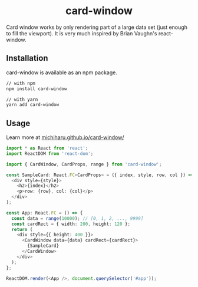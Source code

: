 <h1 align="center">card-window</h1>

Card window works by only rendering part of a large data set (just enough to fill the viewport).
It is very much inspired by Brian Vaughn's react-window.

## Installation

card-window is available as an npm package.

```bash
// with npm
npm install card-window

// with yarn
yarn add card-window
```

## Usage

Learn more at [michiharu.github.io/card-window/](https://michiharu.github.io/card-window/?path=/docs/introduction--page)

```typescript
import * as React from 'react';
import ReactDOM from 'react-dom';

import { CardWindow, CardProps, range } from 'card-window';

const SampleCard: React.FC<CardProps> = ({ index, style, row, col }) => (
  <div style={style}>
    <h2>{index}</h2>
    <p>row: {row}, col: {col}</p>
  </div>
);

const App: React.FC = () => {
  const data = range(10000); // [0, 1, 2, ..., 9999]
  const cardRect = { width: 200, height: 120 };
  return (
    <div style={{ height: 400 }}>
      <CardWindow data={data} cardRect={cardRect}>
        {SampleCard}
      </CardWindow>
    </div>
  );
};

ReactDOM.render(<App />, document.querySelector('#app'));
```
